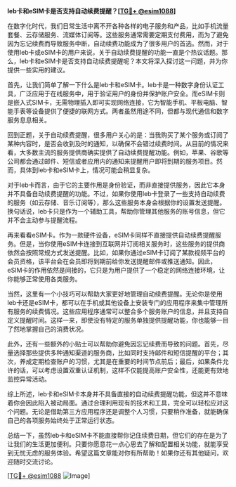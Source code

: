 **leb卡和eSIM卡是否支持自动续费提醒？[[TG💪+ @esim1088](https://t.me/s/esim1088)]**

在数字化时代，我们日常生活中离不开各种各样的电子服务和产品，比如手机流量套餐、云存储服务、流媒体订阅等。这些服务通常需要定期支付费用，而为了避免因为忘记续费而导致服务中断，自动续费功能成为了很多用户的首选。然而，对于使用leb卡或eSIM卡的用户来说，关于自动续费提醒的功能一直是个热议话题。那么，leb卡和eSIM卡是否支持自动续费提醒呢？本文将深入探讨这一问题，并为你提供一些实用的建议。

首先，让我们简单了解一下什么是leb卡和eSIM卡。leb卡是一种数字身份认证工具，广泛应用于在线服务中，用于验证用户的身份并保护账户安全。而eSIM卡则是嵌入式SIM卡，无需物理插入即可实现网络连接，它为智能手机、平板电脑、智能手表等设备提供了便捷的联网方式。两者虽然用途不同，但都与现代通信和数字服务息息相关。

回到正题，关于自动续费提醒，很多用户关心的是：当我购买了某个服务或订阅了某种内容时，是否会收到及时的通知，以确保不会错过续费时间。从目前的情况来看，大多数主流的服务提供商确实提供了自动续费提醒功能。例如，苹果、谷歌等公司都会通过邮件、短信或者应用内的通知来提醒用户即将到期的服务项目。然而，具体到leb卡和eSIM卡上，情况可能会稍显复杂。

对于leb卡而言，由于它的主要作用是身份验证，而非直接提供服务，因此它本身并不具备自动续费提醒的功能。不过，如果你使用leb卡登录了一些支持自动续费的服务（如云存储、音乐订阅等），那么这些服务本身会根据你的设置发送提醒。换句话说，leb卡只是作为一个辅助工具，帮助你管理其他服务的账号信息，但它并不会主动参与提醒流程。

再来看看eSIM卡。作为一款硬件设备，eSIM卡同样不直接提供自动续费提醒服务。但是，当你使用eSIM卡连接到互联网并订阅相关服务时，这些服务的提供商依然会按照常规方式发送提醒。比如，如果你通过eSIM卡订阅了某款视频平台的会员资格，该平台会在会员即将到期前给你发送提醒邮件或推送通知。因此，eSIM卡的作用依然是间接的，它只是为用户提供了一个稳定的网络连接环境，让你能够正常使用各类服务。

当然，这里有一个小技巧可以帮助大家更好地管理自动续费提醒。无论你是使用leb卡还是eSIM卡，都可以在手机或其他设备上安装专门的应用程序来集中管理所有服务的续费情况。这些应用程序通常可以整合多个服务账户的信息，并且支持自定义提醒时间。这样一来，即使没有特定的服务单独提供提醒功能，你也能够一目了然地掌握自己的消费状况。

此外，还有一些额外的小贴士可以帮助你避免因忘记续费而导致的问题。首先，尽量选择那些提供多种通知渠道的服务商，比如同时支持邮件和短信提醒的平台；其次，养成定期检查账户的习惯，尤其是在重要的时间节点前后；最后，如果条件允许的话，可以考虑设置双重认证机制，这样不仅能提高账户安全性，还能更有效地监控异常活动。

综上所述，leb卡和eSIM卡本身并不具备直接的自动续费提醒功能，但这并不意味着你会因此陷入被动局面。通过合理利用现有的技术和工具，完全可以轻松应对这个问题。无论是借助第三方应用程序还是调整个人习惯，只要稍作准备，就能确保自己的各项服务始终处于正常运行状态。

总结一下，虽然leb卡和eSIM卡不能直接帮你记住续费日期，但它们的存在是为了让我们的生活更加便利。只要你愿意花一点心思去了解和配置相关功能，就能享受到无忧无虑的服务体验。希望这篇文章能对你有所帮助！如果你还有其他疑问，欢迎随时交流讨论。

[[TG💪+ @esim1088](https://t.me/s/esim1088) ![Image](https://i.postimg.cc/4NQfJmqS/Snipaste-2025-05-13-00-14-12.png)]